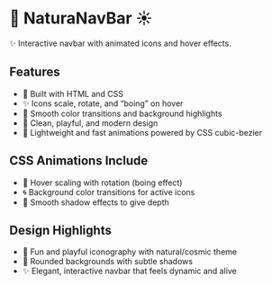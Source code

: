 # 🌙 NaturaNavBar ☀️
✨ Interactive navbar with animated icons and hover effects.

## Features
- 🎨 Built with HTML and CSS
- ✨ Icons scale, rotate, and “boing” on hover
- 🌈 Smooth color transitions and background highlights
- 🖤 Clean, playful, and modern design
- 🚀 Lightweight and fast animations powered by CSS cubic-bezier

## CSS Animations Include
- 🎨 Hover scaling with rotation (boing effect)
- 🌀 Background color transitions for active icons
- 🌟 Smooth shadow effects to give depth

## Design Highlights
- 🎨 Fun and playful iconography with natural/cosmic theme
- 🖤 Rounded backgrounds with subtle shadows
- ✨ Elegant, interactive navbar that feels dynamic and alive
